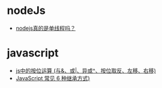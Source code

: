 # nodeJs
* [nodejs真的是单线程吗？](https://segmentfault.com/a/1190000014926921)

# javascript
* [js中的按位运算 (与&、或|、异或^、按位取反、左移、右移)](https://blog.csdn.net/yuefujuan_1992/article/details/89456004)
* [JavaScript 常见 6 种继承方式)](https://www.toutiao.com/a6710409815899767299/)
